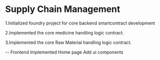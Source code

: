 # Supply Chain Management

1.Initialized foundry project for core backend smartcontract development

2.Implemented the core medicine handling logic contract.


3.Implemented the core Raw Material handling logic contract. 


-- Frontend
Implemented Home page 
Add ui components